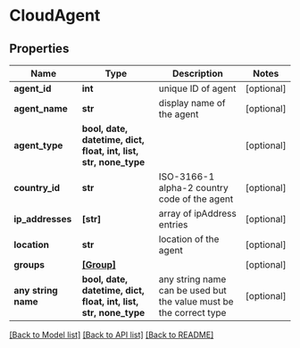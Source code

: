 # CloudAgent


## Properties
Name | Type | Description | Notes
------------ | ------------- | ------------- | -------------
**agent_id** | **int** | unique ID of agent | [optional] 
**agent_name** | **str** | display name of the agent | [optional] 
**agent_type** | **bool, date, datetime, dict, float, int, list, str, none_type** |  | [optional] 
**country_id** | **str** | ISO-3166-1 alpha-2 country code of the agent | [optional] 
**ip_addresses** | **[str]** | array of ipAddress entries | [optional] 
**location** | **str** | location of the agent | [optional] 
**groups** | [**[Group]**](Group.md) |  | [optional] 
**any string name** | **bool, date, datetime, dict, float, int, list, str, none_type** | any string name can be used but the value must be the correct type | [optional]

[[Back to Model list]](../README.md#documentation-for-models) [[Back to API list]](../README.md#documentation-for-api-endpoints) [[Back to README]](../README.md)


